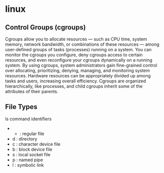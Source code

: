 # linux

## Control Groups \(cgroups\)

Cgroups allow you to allocate resources — such as CPU time, system memory, network bandwidth, or combinations of these resources — among user-defined groups of tasks \(processes\) running on a system. You can monitor the cgroups you configure, deny cgroups access to certain resources, and even reconfigure your cgroups dynamically on a running system. By using cgroups, system administrators gain fine-grained control over allocating, prioritizing, denying, managing, and monitoring system resources. Hardware resources can be appropriately divided up among tasks and users, increasing overall efficiency. Cgroups are organized hierarchically, like processes, and child cgroups inherit some of the attributes of their parents.

## File Types

ls command identifiers

* * : regular file
* d : directory
* c : character device file
* b : block device file
* s : local socket file
* p : named pipe
* l : symbolic link

